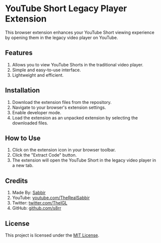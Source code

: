 # YouTube Short Legacy Player Extension

This browser extension enhances your YouTube Short viewing experience by opening them in the legacy video player on YouTube.
## Features

   1. Allows you to view YouTube Shorts in the traditional video player.
   2. Simple and easy-to-use interface.
   3. Lightweight and efficient.

## Installation

   1. Download the extension files from the repository.
   2. Navigate to your browser's extension settings.
   3. Enable developer mode.
   4. Load the extension as an unpacked extension by selecting the downloaded files.

## How to Use

   1. Click on the extension icon in your browser toolbar.
   2. Click the "Extract Code" button.
   3. The extension will open the YouTube Short in the legacy video player in a new tab.

## Credits

   1. Made By: [Sabbir](https://youtube.com/Therealsabbir)
   2. YouTube: [youtube.com/TheRealSabbir](https://youtube.com/Therealsabbir)
   3. Twitter: [twitter.com/TheIGL](twitter.com/TheIGL)
   4. GitHub: [github.com/s8rr](github.com/s8rr)

## License

This project is licensed under the [MIT License](https://opensource.org/license/mit).

